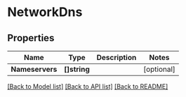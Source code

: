 # NetworkDns

## Properties
Name | Type | Description | Notes
------------ | ------------- | ------------- | -------------
**Nameservers** | **[]string** |  | [optional] 

[[Back to Model list]](../README.md#documentation-for-models) [[Back to API list]](../README.md#documentation-for-api-endpoints) [[Back to README]](../README.md)


